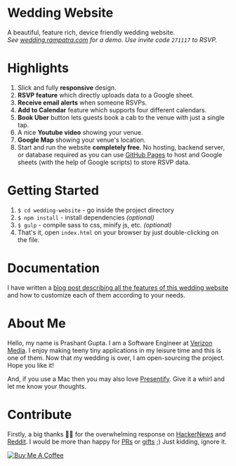# Wedding Website

A beautiful, feature rich, device friendly wedding website.  
_See [wedding.rampatra.com](http://wedding.rampatra.com/) for a demo. Use invite code `271117` to RSVP._

# Highlights

1. Slick and fully **responsive** design.
2. **RSVP feature** which directly uploads data to a Google sheet.
3. **Receive email alerts** when someone RSVPs.
4. **Add to Calendar** feature which supports four different calendars.
5. **Book Uber** button lets guests book a cab to the venue with just a single tap.
6. A nice **Youtube video** showing your venue.
7. **Google Map** showing your venue's location.
8. Start and run the website **completely free**. No hosting, backend server, or database required as you can use
   [GitHub Pages](https://pages.github.com/) to host and Google sheets (with the help of Google scripts) to store RSVP
   data.

# Getting Started

1. `$ cd wedding-website` - go inside the project directory
2. `$ npm install` - install dependencies _(optional)_
3. `$ gulp` - compile sass to css, minify js, etc. _(optional)_
4. That's it, open `index.html` on your browser by just double-clicking on the file.

# Documentation

I have written a
[blog post describing all the features of this wedding website](https://blog.rampatra.com/wedding-website) and how to
customize each of them according to your needs.

# About Me

Hello, my name is Prashant Gupta. I am a Software Engineer at [Verizon Media](https://www.verizonmedia.com/). I enjoy making teeny tiny applications in
my leisure time and this is one of them. Now that my wedding is over, I am open-sourcing the project. Hope you like it!

And, if you use a Mac then you may also love [Presentify](https://presentify.compzets.com/). Give it a whirl and let me know your thoughts.

# Contribute

Firstly, a big thanks 🙏🏻 for the overwhelming response on [HackerNews](https://news.ycombinator.com/item?id=18556787) and [Reddit](https://www.reddit.com/r/opensource/comments/a1bx4h/i_am_open_sourcing_my_wedding_website_on_my_first/). I would be more than happy for [PRs](https://help.github.com/articles/about-pull-requests/) or [gifts](https://www.paypal.me/ramswaroop) ;) Just kidding, ignore it.

<a href="https://www.buymeacoffee.com/rampatra" target="_blank"><img src="https://www.buymeacoffee.com/assets/img/custom_images/orange_img.png" alt="Buy Me A Coffee" style="height: auto !important;width: auto !important;" ></a>
